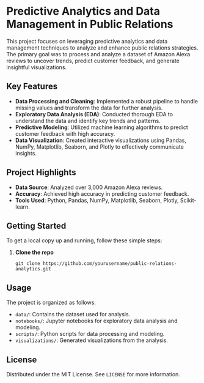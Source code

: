 # Predictive Analytics and Data Management in Public Relations

This project focuses on leveraging predictive analytics and data management techniques to analyze and enhance public relations strategies. The primary goal was to process and analyze a dataset of Amazon Alexa reviews to uncover trends, predict customer feedback, and generate insightful visualizations.

## Key Features

- **Data Processing and Cleaning**: Implemented a robust pipeline to handle missing values and transform the data for further analysis.
- **Exploratory Data Analysis (EDA)**: Conducted thorough EDA to understand the data and identify key trends and patterns.
- **Predictive Modeling**: Utilized machine learning algorithms to predict customer feedback with high accuracy.
- **Data Visualization**: Created interactive visualizations using Pandas, NumPy, Matplotlib, Seaborn, and Plotly to effectively communicate insights.

## Project Highlights

- **Data Source**: Analyzed over 3,000 Amazon Alexa reviews.
- **Accuracy**: Achieved high accuracy in predicting customer feedback.
- **Tools Used**: Python, Pandas, NumPy, Matplotlib, Seaborn, Plotly, Scikit-learn.

## Getting Started

To get a local copy up and running, follow these simple steps:

1. **Clone the repo**
   ```
   git clone https://github.com/yourusername/public-relations-analytics.git
   ```

## Usage

The project is organized as follows:
- `data/`: Contains the dataset used for analysis.
- `notebooks/`: Jupyter notebooks for exploratory data analysis and modeling.
- `scripts/`: Python scripts for data processing and modeling.
- `visualizations/`: Generated visualizations from the analysis.

## License

Distributed under the MIT License. See `LICENSE` for more information.

